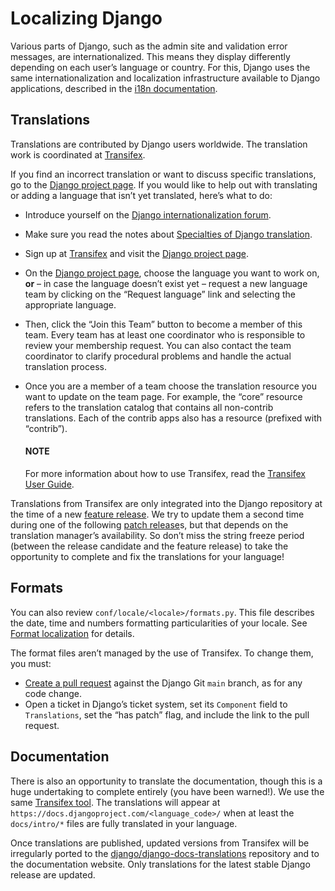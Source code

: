 # Localizing Django

Various parts of Django, such as the admin site and validation error messages,
are internationalized. This means they display differently depending on each
user’s language or country. For this, Django uses the same internationalization
and localization infrastructure available to Django applications, described in
the [i18n documentation](../../topics/i18n/index.md).

## Translations

Translations are contributed by Django users worldwide. The translation work is
coordinated at [Transifex](https://www.transifex.com/).

If you find an incorrect translation or want to discuss specific translations,
go to the [Django project page](https://app.transifex.com/django/django/). If you would like to help out with
translating or adding a language that isn’t yet translated, here’s what to do:

* Introduce yourself on the [Django internationalization forum](https://forum.djangoproject.com/c/internals/i18n/14).
* Make sure you read the notes about [Specialties of Django translation](../../topics/i18n/translation.md#specialties-of-django-i18n).
* Sign up at [Transifex](https://www.transifex.com/) and visit the [Django project page](https://app.transifex.com/django/django/).
* On the [Django project page](https://app.transifex.com/django/django/), choose the language you want to work on,
  **or** – in case the language doesn’t exist yet –
  request a new language team by clicking on the “Request language” link
  and selecting the appropriate language.
* Then, click the “Join this Team” button to become a member of this team.
  Every team has at least one coordinator who is responsible to review
  your membership request. You can also contact the team coordinator to clarify
  procedural problems and handle the actual translation process.
* Once you are a member of a team choose the translation resource you
  want to update on the team page. For example, the “core” resource refers
  to the translation catalog that contains all non-contrib translations.
  Each of the contrib apps also has a resource (prefixed with “contrib”).

  #### NOTE
  For more information about how to use Transifex, read the
  [Transifex User Guide](https://help.transifex.com/).

Translations from Transifex are only integrated into the Django repository at
the time of a new [feature release](../release-process.md#term-Feature-release). We try to update
them a second time during one of the following [patch release](../release-process.md#term-Patch-release)s, but that depends on the translation manager’s availability.
So don’t miss the string freeze period (between the release candidate and the
feature release) to take the opportunity to complete and fix the translations
for your language!

## Formats

You can also review `conf/locale/<locale>/formats.py`. This file describes
the date, time and numbers formatting particularities of your locale. See
[Format localization](../../topics/i18n/formatting.md) for details.

The format files aren’t managed by the use of Transifex. To change them, you
must:

* [Create a pull request](writing-code/submitting-patches.md) against the
  Django Git `main` branch, as for any code change.
* Open a ticket in Django’s ticket system, set its `Component` field to
  `Translations`, set the “has patch” flag, and include the link to the pull
  request.

<a id="translating-documentation"></a>

## Documentation

There is also an opportunity to translate the documentation, though this is a
huge undertaking to complete entirely (you have been warned!). We use the same
[Transifex tool](https://app.transifex.com/django/django-docs/). The
translations will appear at `https://docs.djangoproject.com/<language_code>/`
when at least the `docs/intro/*` files are fully translated in your language.

Once translations are published, updated versions from Transifex will be
irregularly ported to the [django/django-docs-translations](https://github.com/django/django-docs-translations) repository and to the
documentation website. Only translations for the latest stable Django release
are updated.
